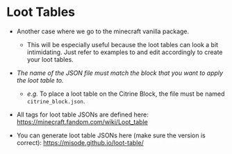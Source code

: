 # Loot Tables
* Another case where we go to the minecraft vanilla package.
  * This will be especially useful because the loot tables can look a bit intimidating. Just refer to examples to and edit accordingly to create your loot tables.
* _The name of the JSON file must match the block that you want to apply the loot table to._
  * _e.g._ To place a loot table on the Citrine Block, the file must be named `citrine_block.json`.
  
* All tags for loot table JSONs are defined here: https://minecraft.fandom.com/wiki/Loot_table
* You can generate loot table JSONs here (make sure the version is correct): https://misode.github.io/loot-table/

